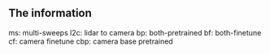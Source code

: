 ## The information
ms: multi-sweeps
l2c: lidar to camera
bp: both-pretrained
bf: both-finetune
cf: camera finetune
cbp: camera base pretrained